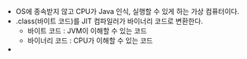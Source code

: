 - OS에 종속받지 않고 CPU가 Java 인식, 실행할 수 있게 하는 가상 컴퓨터이다.
- .class(바이트 코드)를 JIT 컴파일러가 바이너리 코드로 변환한다.
	- 바이트 코드 : JVM이 이해할 수 있는 코드
	- 바이너리 코드 : CPU가 이해할 수 있는 코드
- 